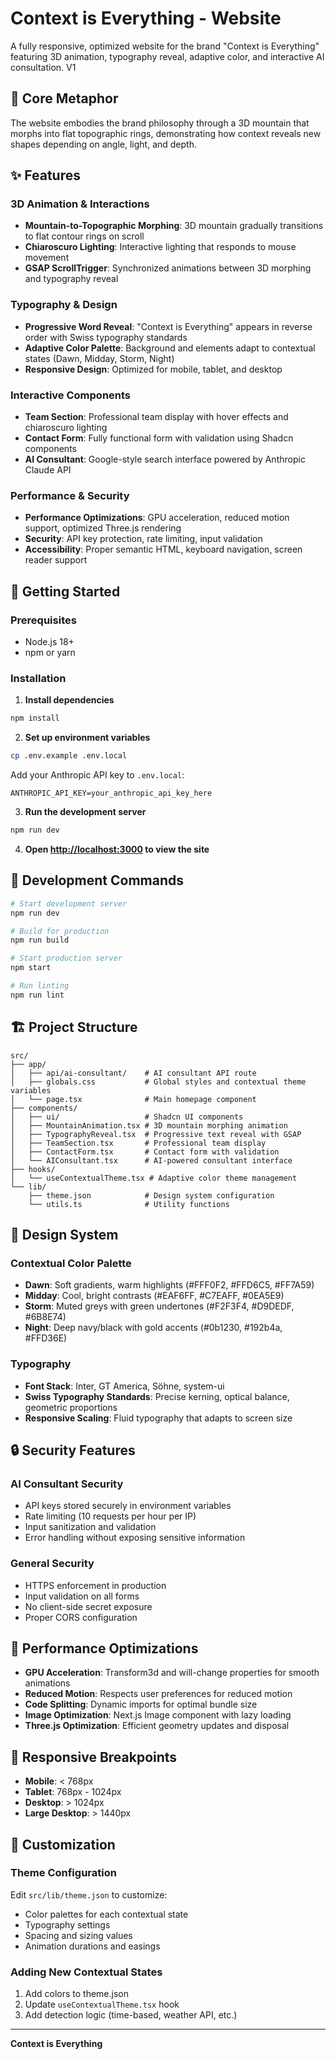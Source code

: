 # Context is Everything - Website

A fully responsive, optimized website for the brand "Context is Everything" featuring 3D animation, typography reveal, adaptive color, and interactive AI consultation. V1

## 🌄 Core Metaphor

The website embodies the brand philosophy through a 3D mountain that morphs into flat topographic rings, demonstrating how context reveals new shapes depending on angle, light, and depth.

## ✨ Features

### 3D Animation & Interactions
- **Mountain-to-Topographic Morphing**: 3D mountain gradually transitions to flat contour rings on scroll
- **Chiaroscuro Lighting**: Interactive lighting that responds to mouse movement
- **GSAP ScrollTrigger**: Synchronized animations between 3D morphing and typography reveal

### Typography & Design
- **Progressive Word Reveal**: "Context is Everything" appears in reverse order with Swiss typography standards
- **Adaptive Color Palette**: Background and elements adapt to contextual states (Dawn, Midday, Storm, Night)
- **Responsive Design**: Optimized for mobile, tablet, and desktop

### Interactive Components
- **Team Section**: Professional team display with hover effects and chiaroscuro lighting
- **Contact Form**: Fully functional form with validation using Shadcn components
- **AI Consultant**: Google-style search interface powered by Anthropic Claude API

### Performance & Security
- **Performance Optimizations**: GPU acceleration, reduced motion support, optimized Three.js rendering
- **Security**: API key protection, rate limiting, input validation
- **Accessibility**: Proper semantic HTML, keyboard navigation, screen reader support

## 🚀 Getting Started

### Prerequisites
- Node.js 18+ 
- npm or yarn

### Installation

1. **Install dependencies**
```bash
npm install
```

2. **Set up environment variables**
```bash
cp .env.example .env.local
```
Add your Anthropic API key to `.env.local`:
```
ANTHROPIC_API_KEY=your_anthropic_api_key_here
```

3. **Run the development server**
```bash
npm run dev
```

4. **Open [http://localhost:3000](http://localhost:3000) to view the site**

## 🔧 Development Commands

```bash
# Start development server
npm run dev

# Build for production
npm run build

# Start production server
npm start

# Run linting
npm run lint
```

## 🏗️ Project Structure

```
src/
├── app/
│   ├── api/ai-consultant/    # AI consultant API route
│   ├── globals.css           # Global styles and contextual theme variables
│   └── page.tsx              # Main homepage component
├── components/
│   ├── ui/                   # Shadcn UI components
│   ├── MountainAnimation.tsx # 3D mountain morphing animation
│   ├── TypographyReveal.tsx  # Progressive text reveal with GSAP
│   ├── TeamSection.tsx       # Professional team display
│   ├── ContactForm.tsx       # Contact form with validation
│   └── AIConsultant.tsx      # AI-powered consultant interface
├── hooks/
│   └── useContextualTheme.tsx # Adaptive color theme management
└── lib/
    ├── theme.json            # Design system configuration
    └── utils.ts              # Utility functions
```

## 🎨 Design System

### Contextual Color Palette
- **Dawn**: Soft gradients, warm highlights (#FFF0F2, #FFD6C5, #FF7A59)
- **Midday**: Cool, bright contrasts (#EAF6FF, #C7EAFF, #0EA5E9)
- **Storm**: Muted greys with green undertones (#F2F3F4, #D9DEDF, #6B8E74)
- **Night**: Deep navy/black with gold accents (#0b1230, #192b4a, #FFD36E)

### Typography
- **Font Stack**: Inter, GT America, Söhne, system-ui
- **Swiss Typography Standards**: Precise kerning, optical balance, geometric proportions
- **Responsive Scaling**: Fluid typography that adapts to screen size

## 🔒 Security Features

### AI Consultant Security
- API keys stored securely in environment variables
- Rate limiting (10 requests per hour per IP)
- Input sanitization and validation
- Error handling without exposing sensitive information

### General Security
- HTTPS enforcement in production
- Input validation on all forms
- No client-side secret exposure
- Proper CORS configuration

## 🎯 Performance Optimizations

- **GPU Acceleration**: Transform3d and will-change properties for smooth animations
- **Reduced Motion**: Respects user preferences for reduced motion
- **Code Splitting**: Dynamic imports for optimal bundle size
- **Image Optimization**: Next.js Image component with lazy loading
- **Three.js Optimization**: Efficient geometry updates and disposal

## 📱 Responsive Breakpoints

- **Mobile**: < 768px
- **Tablet**: 768px - 1024px  
- **Desktop**: > 1024px
- **Large Desktop**: > 1440px

## 🔧 Customization

### Theme Configuration
Edit `src/lib/theme.json` to customize:
- Color palettes for each contextual state
- Typography settings
- Spacing and sizing values
- Animation durations and easings

### Adding New Contextual States
1. Add colors to theme.json
2. Update `useContextualTheme.tsx` hook
3. Add detection logic (time-based, weather API, etc.)

---

**Context is Everything** 
